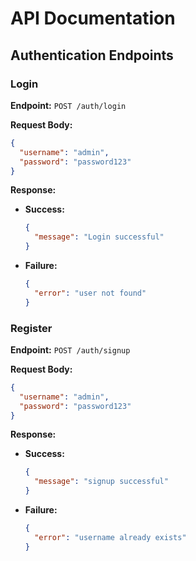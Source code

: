 # API Documentation

## Authentication Endpoints

### Login
**Endpoint:**
`POST /auth/login`

**Request Body:**
```json
{
  "username": "admin",
  "password": "password123"
}
```

**Response:**

- **Success:**
  ```json
  {
    "message": "Login successful"
  }
  ```

- **Failure:**
  ```json
  {
    "error": "user not found"
  }
  ```

### Register
**Endpoint:**
`POST /auth/signup`

**Request Body:**
```json
{
  "username": "admin",
  "password": "password123"
}
```

**Response:**

- **Success:**
  ```json
  {
    "message": "signup successful"
  }
  ```

- **Failure:**
  ```json
  {
    "error": "username already exists"
  }
  
